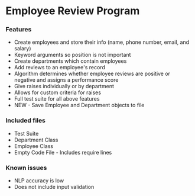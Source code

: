 # Employee Review Program

### Features

* Create employees and store their info (name, phone number, email, and salary)
* Keyword arguments so position is not important
* Create departments which contain employees
* Add reviews to an employee's record
* Algorithm determines whether employee reviews are positive or negative and assigns a performance score
* Give raises individually or by department
* Allows for custom criteria for raises
* Full test suite for all above features
* NEW - Save Employee and Department objects to file

### Included files

* Test Suite
* Department Class
* Employee Class
* Empty Code File - Includes require lines

### Known issues

* NLP accuracy is low
* Does not include input validation
